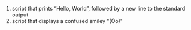 1. script that prints “Hello, World”, followed by a new line to the standard output
2. script that displays a confused smiley "(Ôo)'


